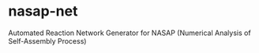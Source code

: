 # nasap-net
Automated Reaction Network Generator for NASAP (Numerical Analysis of Self-Assembly Process)

